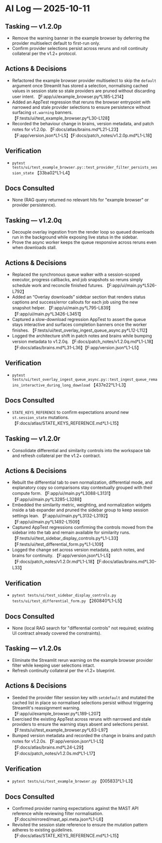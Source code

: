 # AI Log — 2025-10-11

## Tasking — v1.2.0p
- Remove the warning banner in the example browser by deferring the provider multiselect default to first-run only.
- Confirm provider selections persist across reruns and roll continuity collateral per the v1.2+ protocol.

## Actions & Decisions
- Refactored the example browser provider multiselect to skip the `default` argument once Streamlit has stored a selection, normalising cached values in session state so stale providers are pruned without discarding user intent. 【F:app/ui/example_browser.py†L185-L214】
- Added an AppTest regression that reruns the browser entrypoint with narrowed and stale provider selections to ensure persistence without surfacing `st.warning` banners. 【F:tests/ui/test_example_browser.py†L30-L128】
- Recorded the behaviour change in brains, version metadata, and patch notes for v1.2.0p. 【F:docs/atlas/brains.md†L21-L23】【F:app/version.json†L1-L5】【F:docs/patch_notes/v1.2.0p.md†L1-L18】

## Verification
- `pytest tests/ui/test_example_browser.py::test_provider_filter_persists_session_state` 【33ba02†L1-L4】

## Docs Consulted
- None (RAG query returned no relevant hits for "example browser" or provider persistence).

## Tasking — v1.2.0q
- Decouple overlay ingestion from the render loop so queued downloads run in the background while exposing live status in the sidebar.
- Prove the async worker keeps the queue responsive across reruns even when downloads stall.

## Actions & Decisions
- Replaced the synchronous queue walker with a session-scoped executor, progress callbacks, and job snapshots so reruns simply schedule work and reconcile finished futures. 【F:app/ui/main.py†L526-L792】
- Added an “Overlay downloads” sidebar section that renders status captions and success/error callouts for each job using the new snapshot helper. 【F:app/ui/main.py†L795-L839】【F:app/ui/main.py†L3426-L3451】
- Captured a slow-download regression AppTest to assert the queue stays interactive and surfaces completion banners once the worker finishes. 【F:tests/ui/test_overlay_ingest_queue_async.py†L12-L112】
- Logged the architecture shift in patch notes and brains while bumping version metadata to v1.2.0q. 【F:docs/patch_notes/v1.2.0q.md†L1-L18】【F:docs/atlas/brains.md†L31-L36】【F:app/version.json†L1-L5】

## Verification
- `pytest tests/ui/test_overlay_ingest_queue_async.py::test_ingest_queue_remains_interactive_during_long_download` 【437e22†L1-L3】

## Docs Consulted
- `STATE_KEYS_REFERENCE` to confirm expectations around new `st.session_state` mutations. 【F:docs/atlas/STATE_KEYS_REFERENCE.md†L1-L15】

## Tasking — v1.2.0r
- Consolidate differential and similarity controls into the workspace tab and refresh collateral per the v1.2+ contract.

## Actions & Decisions
- Rebuilt the differential tab to own normalization, differential mode, and explanatory copy so comparisons stay contextually grouped with their compute form. 【F:app/ui/main.py†L3088-L3131】【F:app/ui/main.py†L3285-L3288】
- Embedded the similarity metric, weighting, and normalization widgets inside a tab expander and pruned the sidebar group to keep session settings lean. 【F:app/ui/main.py†L3132-L3192】【F:app/ui/main.py†L1492-L1509】
- Captured AppTest regressions confirming the controls moved from the sidebar into the tab and remain available for similarity runs. 【F:tests/ui/test_sidebar_display_controls.py†L1-L33】【F:tests/ui/test_differential_form.py†L1-L109】
- Logged the change set across version metadata, patch notes, and brains for continuity. 【F:app/version.json†L1-L5】【F:docs/patch_notes/v1.2.0r.md†L1-L18】【F:docs/atlas/brains.md†L30-L33】

## Verification
- `pytest tests/ui/test_sidebar_display_controls.py tests/ui/test_differential_form.py` 【260840†L1-L5】

## Docs Consulted
- None (local RAG search for "differential controls" not required; existing UI contract already covered the constraints).

## Tasking — v1.2.0s
- Eliminate the Streamlit rerun warning on the example browser provider filter while keeping user selections intact.
- Refresh continuity collateral per the v1.2+ blueprint.

## Actions & Decisions
- Seeded the provider filter session key with `setdefault` and mutated the cached list in place so normalised selections persist without triggering Streamlit's reassignment warning. 【F:app/ui/example_browser.py†L189-L207】
- Exercised the existing AppTest across reruns with narrowed and stale providers to ensure the warning stays absent and selections persist. 【F:tests/ui/test_example_browser.py†L63-L97】
- Bumped version metadata and recorded the change in brains and patch notes for v1.2.0s. 【F:app/version.json†L1-L5】【F:docs/atlas/brains.md†L24-L29】【F:docs/patch_notes/v1.2.0s.md†L1-L17】

## Verification
- `pytest tests/ui/test_example_browser.py` 【005833†L1-L3】

## Docs Consulted
- Confirmed provider naming expectations against the MAST API reference while reviewing filter normalisation. 【F:docs/mirrored/mast_api.meta.json†L1-L6】
- Revisited the session state reference to ensure the mutation pattern adheres to existing guidelines. 【F:docs/atlas/STATE_KEYS_REFERENCE.md†L1-L15】
